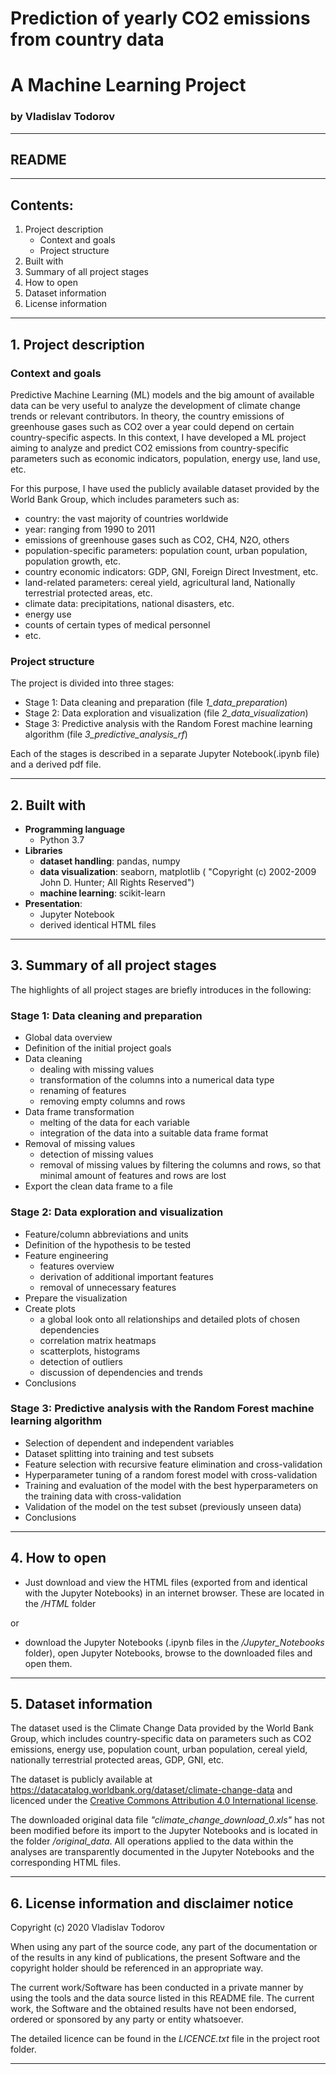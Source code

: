 # Prediction of yearly CO2 emissions from country data
# A Machine Learning Project
### by Vladislav Todorov

***
## README

***

## Contents:
1. Project description
	- Context and goals
	- Project structure
2. Built with
3. Summary of all project stages
4. How to open
5. Dataset information
6. License information

***

## 1. Project description

### Context and goals
Predictive Machine Learning (ML) models and the big amount of available data can be very useful to analyze the development of climate change trends or relevant contributors. In theory, the country emissions of greenhouse gases such as CO2 over a year could depend on certain country-specific aspects. In this context, I have developed a ML project aiming to analyze and predict CO2 emissions from country-specific parameters such as economic indicators, population, energy use, land use, etc.

For this purpose, I have used the publicly available dataset provided by the World Bank Group, which includes parameters such as:
* country: the vast majority of countries worldwide
* year: ranging from 1990 to 2011
* emissions of greenhouse gases such as CO2, CH4, N2O, others
* population-specific parameters: population count, urban population, population growth, etc.
* country economic indicators: GDP, GNI, Foreign Direct Investment, etc.
* land-related parameters: cereal yield, agricultural land, Nationally terrestrial protected areas, etc.
* climate data: precipitations, national disasters, etc.
* energy use
* counts of certain types of medical personnel
* etc.


### Project structure

The project is divided into three stages:

* Stage 1: Data cleaning and preparation (file *1_data_preparation*)
* Stage 2: Data exploration and visualization (file *2_data_visualization*)
* Stage 3: Predictive analysis with the Random Forest machine learning algorithm (file *3_predictive_analysis_rf*)

Each of the stages is described in a separate Jupyter Notebook(.ipynb file) and a derived pdf file.

***

## 2. Built with

* **Programming language**
	- Python 3.7
* **Libraries**
	- **dataset handling**: pandas, numpy
	- **data visualization**: seaborn, matplotlib ( "Copyright (c) 2002-2009 John D. Hunter; All Rights Reserved")
	- **machine learning**: scikit-learn
* **Presentation**: 
	- Jupyter Notebook
	- derived identical HTML files

***

## 3. Summary of all project stages
The highlights of all project stages are briefly introduces in the following:

### Stage 1: Data cleaning and preparation

* Global data overview
* Definition of the initial project goals
* Data cleaning
    - dealing with missing values
    - transformation of the columns into a numerical data type
    - renaming of features
    - removing empty columns and rows
* Data frame transformation
    - melting of the data for each variable
    - integration of the data into a suitable data frame format
* Removal of missing values
    - detection of missing values
    - removal of missing values by filtering the columns and rows, so that minimal amount of features and rows are lost
* Export the clean data frame to a file

### Stage 2: Data exploration and visualization

* Feature/column abbreviations and units
* Definition of the hypothesis to be tested
* Feature engineering
    - features overview
    - derivation of additional important features
    - removal of unnecessary features
* Prepare the visualization
* Create plots
	- a global look onto all relationships and detailed plots of chosen dependencies
    - correlation matrix heatmaps
    - scatterplots, histograms
    - detection of outliers
    - discussion of dependencies and trends
* Conclusions

### Stage 3: Predictive analysis with the Random Forest machine learning algorithm

* Selection of dependent and independent variables
* Dataset splitting into training and test subsets
* Feature selection with recursive feature elimination and cross-validation
* Hyperparameter tuning of a random forest model with cross-validation
* Training and evaluation of the model with the best hyperparameters on the training data with cross-validation
* Validation of the model on the test subset (previously unseen data)
* Conclusions

***

## 4. How to open

* Just download and view the HTML files (exported from and identical with the Jupyter Notebooks) in an internet browser. These are located in the */HTML* folder

or

* download the Jupyter Notebooks (.ipynb files in the */Jupyter_Notebooks* folder), open Jupyter Notebooks, browse to the downloaded files and open them.

***

## 5. Dataset information

The dataset used is the Climate Change Data provided by the World Bank Group, which includes country-specific data on parameters such as CO2 emissions, energy use, population count, urban population, cereal yield, nationally terrestrial protected areas, GDP, GNI, etc.

The dataset is publicly available at https://datacatalog.worldbank.org/dataset/climate-change-data and licenced under the <a href="https://datacatalog.worldbank.org/public-licenses#cc-by">Creative Commons Attribution 4.0 International license</a>.

The downloaded original data file *"climate_change_download_0.xls"* has not been modified before its import to the Jupyter Notebooks and is located in the folder */original_data*. All operations applied to the data within the analyses are transparently documented in the Jupyter Notebooks and the corresponding HTML files.

***

## 6. License information and disclaimer notice
Copyright (c) 2020 Vladislav Todorov

When using any part of the source code, any part of the documentation or of
the results in any kind of publications, the present Software and the copyright holder should
be referenced in an appropriate way.

The current work/Software has been conducted in a private manner by using the tools and the data source listed in this README file. The current work, the Software and the obtained results have not been endorsed, ordered or sponsored by any party or entity whatsoever.

The detailed licence can be found in the *LICENCE.txt* file in the project root folder.



***
